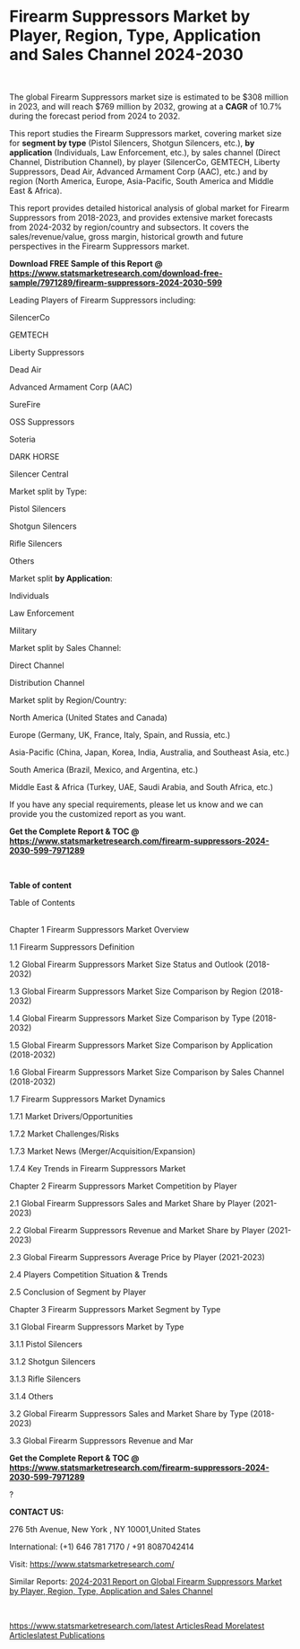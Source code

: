 <h1>Firearm Suppressors Market by Player, Region, Type, Application and Sales Channel 2024-2030</h1><br/><p>The global Firearm Suppressors market size is estimated to be $308 million in 2023, and will reach $769 million by 2032, growing at a <strong>CAGR</strong> of 10.7% during the forecast period from 2024 to 2032.</p>
 
 
 
 <p>This report studies the Firearm Suppressors market, covering market size for <strong>segment by type</strong> (Pistol Silencers, Shotgun Silencers, etc.), <strong>by application</strong> (Individuals, Law Enforcement, etc.), by sales channel (Direct Channel, Distribution Channel), by player (SilencerCo, GEMTECH, Liberty Suppressors, Dead Air, Advanced Armament Corp (AAC), etc.) and by region (North America, Europe, Asia-Pacific, South America and Middle East & Africa).</p>
 
 
 
 <p>This report provides detailed historical analysis of global market for Firearm Suppressors from 2018-2023, and provides extensive market forecasts from 2024-2032 by region/country and subsectors. It covers the sales/revenue/value, gross margin, historical growth and future perspectives in the Firearm Suppressors market.</p>
 
 
 
 <p><strong>Download FREE Sample of this Report @ <a href="https://www.statsmarketresearch.com/download-free-sample/7971289/firearm-suppressors-2024-2030-599">https://www.statsmarketresearch.com/download-free-sample/7971289/firearm-suppressors-2024-2030-599</a></strong></p>
 
 
 
 <p>Leading Players of Firearm Suppressors including:</p>
 
 
 
 <p>SilencerCo</p>
 
 
 
 <p>GEMTECH</p>
 
 
 
 <p>Liberty Suppressors</p>
 
 
 
 <p>Dead Air</p>
 
 
 
 <p>Advanced Armament Corp (AAC)</p>
 
 
 
 <p>SureFire</p>
 
 
 
 <p>OSS Suppressors</p>
 
 
 
 <p>Soteria</p>
 
 
 
 <p>DARK HORSE</p>
 
 
 
 <p>Silencer Central</p>
 
 
 
 <p>Market split by Type:</p>
 
 
 
 <p>Pistol Silencers</p>
 
 
 
 <p>Shotgun Silencers</p>
 
 
 
 <p>Rifle Silencers</p>
 
 
 
 <p>Others</p>
 
 
 
 <p>Market split <strong>by Application</strong>:</p>
 
 
 
 <p>Individuals</p>
 
 
 
 <p>Law Enforcement</p>
 
 
 
 <p>Military</p>
 
 
 
 <p>Market split by Sales Channel:</p>
 
 
 
 <p>Direct Channel</p>
 
 
 
 <p>Distribution Channel</p>
 
 
 
 <p>Market split by Region/Country:</p>
 
 
 
 <p>North America (United States and Canada)</p>
 
 
 
 <p>Europe (Germany, UK, France, Italy, Spain, and Russia, etc.)</p>
 
 
 
 <p>Asia-Pacific (China, Japan, Korea, India, Australia, and Southeast Asia, etc.)</p>
 
 
 
 <p>South America (Brazil, Mexico, and Argentina, etc.)</p>
 
 
 
 <p>Middle East & Africa (Turkey, UAE, Saudi Arabia, and South Africa, etc.)</p>
 
 
 
 <p>If you have any special requirements, please let us know and we can provide you the customized report as you want.</p>
 
 
 
 <div><b>Get the Complete Report & TOC @ <a href="https://www.statsmarketresearch.com/firearm-suppressors-2024-2030-599-7971289">https://www.statsmarketresearch.com/firearm-suppressors-2024-2030-599-7971289</a></b></div>
 
 
 
 <p><br />
 
 <b>Table of content</b></p>
 
 
 
 <p>Table of Contents<br />
 
 <br />
 
 Chapter 1 Firearm Suppressors Market Overview<br />
 
 1.1 Firearm Suppressors Definition<br />
 
 1.2 Global Firearm Suppressors Market Size Status and Outlook (2018-2032)<br />
 
 1.3 Global Firearm Suppressors Market Size Comparison by Region (2018-2032)<br />
 
 1.4 Global Firearm Suppressors Market Size Comparison by Type (2018-2032)<br />
 
 1.5 Global Firearm Suppressors Market Size Comparison by Application (2018-2032)<br />
 
 1.6 Global Firearm Suppressors Market Size Comparison by Sales Channel (2018-2032)<br />
 
 1.7 Firearm Suppressors Market Dynamics<br />
 
 1.7.1 Market Drivers/Opportunities<br />
 
 1.7.2 Market Challenges/Risks<br />
 
 1.7.3 Market News (Merger/Acquisition/Expansion)<br />
 
 1.7.4 Key Trends in Firearm Suppressors Market<br />
 
 Chapter 2 Firearm Suppressors Market Competition by Player<br />
 
 2.1 Global Firearm Suppressors Sales and Market Share by Player (2021-2023)<br />
 
 2.2 Global Firearm Suppressors Revenue and Market Share by Player (2021-2023)<br />
 
 2.3 Global Firearm Suppressors Average Price by Player (2021-2023)<br />
 
 2.4 Players Competition Situation & Trends<br />
 
 2.5 Conclusion of Segment by Player<br />
 
 Chapter 3 Firearm Suppressors Market Segment by Type<br />
 
 3.1 Global Firearm Suppressors Market by Type<br />
 
 3.1.1 Pistol Silencers<br />
 
 3.1.2 Shotgun Silencers<br />
 
 3.1.3 Rifle Silencers<br />
 
 3.1.4 Others<br />
 
 3.2 Global Firearm Suppressors Sales and Market Share by Type (2018-2023)<br />
 
 3.3 Global Firearm Suppressors Revenue and Mar</p>
 
 
 
 <div><b>Get the Complete Report & TOC @ <a href="https://www.statsmarketresearch.com/firearm-suppressors-2024-2030-599-7971289">https://www.statsmarketresearch.com/firearm-suppressors-2024-2030-599-7971289</a></b></div>
 
 
 
 <p>? </p>
 
 
 
 <p><b>CONTACT US:</b><br />
 
 276 5th Avenue, New York , NY 10001,United States<br />
 
 International: (+1) 646 781 7170 / +91 8087042414<br />
 
 Visit: <a href="https://www.statsmarketresearch.com/">https://www.statsmarketresearch.com/</a><br />
 
 Similar Reports: <a href="https://www.statsmarketresearch.com/firearm-suppressors-2024-2030-599-7971289">2024-2031 Report on Global Firearm Suppressors Market by Player, Region, Type, Application and Sales Channel</a><br />
 
 <br />
 
 <a href="https://gyeongbokgung.com">https://www.statsmarketresearch.com/</a><a href="https://hallyeomaritime.com">latest Articles</a><a href="https://jingwansa.com">Read More</a><a href="https://nguoiviet.jp/">latest Articles</a><a href="https://www.intelmarketresearch.com/">latest Publications</a></p>